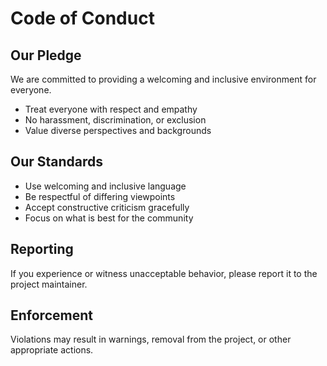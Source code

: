 # Code of Conduct

## Our Pledge

We are committed to providing a welcoming and inclusive environment for everyone.

- Treat everyone with respect and empathy
- No harassment, discrimination, or exclusion
- Value diverse perspectives and backgrounds

## Our Standards
- Use welcoming and inclusive language
- Be respectful of differing viewpoints
- Accept constructive criticism gracefully
- Focus on what is best for the community

## Reporting
If you experience or witness unacceptable behavior, please report it to the project maintainer.

## Enforcement
Violations may result in warnings, removal from the project, or other appropriate actions. 
